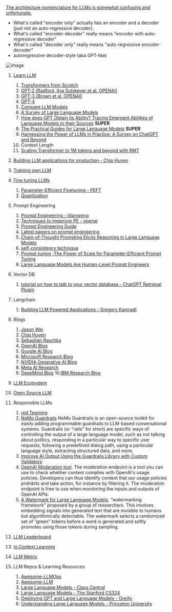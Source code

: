 [The architecture nomenclature for LLMs is somewhat confusing and unfortunate.](https://www.linkedin.com/posts/yann-lecun_a-survey-of-llms-with-a-practical-guide-and-activity-7057527966540386304-M4_2?utm_source=share&utm_medium=member_desktop)
- What's called "encoder only" actually has an encoder and a decoder (just not an auto-regressive decoder).
- What's called "encoder-decoder" really means "encoder with auto-regressive decoder"
- What's called "decoder only" really means "auto-regressive encoder-decoder"
- autoregressive decoder-style (aka GPT-like)

![image](https://github.com/harirajeev/learn_LLMS/assets/13446418/07c93d37-5ee2-4d4f-8a49-16295d426d7a)

1.  [Learn LLM](https://github.com/harirajeev/learn_LLMS/blob/main/Learn%20LLM.md)
    1. [Transformers from Scratch](https://e2eml.school/transformers.html#resources)
    2. [GPT-2 (Radford, Ilya Sutskever et al. OPENAI)](https://d4mucfpksywv.cloudfront.net/better-language-models/language_models_are_unsupervised_multitask_learners.pdf)
    3. [GPT-3 (Brown et al. OPENAI)](https://arxiv.org/pdf/2005.14165.pdf)
    4. [GPT-4](https://aman.ai/primers/ai/GPT-4/)
    5. [Compare LLM Models](https://lightning.ai/pages/community/community-discussions/the-ultimate-battle-of-language-models-lit-llama-vs-gpt3.5-vs-bloom-vs/)
    6. [A Survey of Large Language Models](https://arxiv.org/pdf/2303.18223.pdf)
    7. [How does GPT Obtain its Ability? Tracing Emergent Abilities of Language Models to their Sources](https://yaofu.notion.site/How-does-GPT-Obtain-its-Ability-Tracing-Emergent-Abilities-of-Language-Models-to-their-Sources-b9a57ac0fcf74f30a1ab9e3e36fa1dc1)  <b>SUPER</b>
    8. [The Practical Guides for Large Language Models](https://github.com/Mooler0410/LLMsPracticalGuide) <b>SUPER</b>
    9. [Harnessing the Power of LLMs in Practice: A Survey on ChatGPT and Beyond](https://arxiv.org/pdf/2304.13712.pdf)
    10. Context Length
       1. [Scaling Transformer to 1M tokens and beyond with RMT](https://arxiv.org/pdf/2304.11062.pdf) 
2.  [Building LLM applications for production - Chip Huyen](https://huyenchip.com/2023/04/11/llm-engineering.html)
3.  [Training own LLM](https://blog.replit.com/llm-training)
4.  [Fine tuning LLMs](https://magazine.sebastianraschka.com/p/finetuning-large-language-models)
    1. [Parameter-Efficient Finetuning - PEFT](https://github.com/harirajeev/learn_LLMS/blob/main/PEFT.md)           
    2. [Quantization](https://github.com/harirajeev/learn_LLMS/blob/main/Quantization.md)
5.  Prompt Engineering
    1. [Prompt Engineering - lilianweng](https://lilianweng.github.io/posts/2023-03-15-prompt-engineering/)
    2. [Techniques to impprove PE - openai](https://github.com/openai/openai-cookbook/blob/main/techniques_to_improve_reliability.md#how-to-improve-reliability-on-complex-tasks)
    3. [Prompt Engineering Guide](https://www.promptingguide.ai/introduction)
    4. [Latest papers on prompt engineering](https://www.promptingguide.ai/papers)
    5. [Chain-of-Thought Prompting Elicits Reasoning in Large Language Models](https://arxiv.org/abs/2201.11903)
    6. [self-consistency technique](https://arxiv.org/abs/2203.11171)
    7. [Prompt tuning -The Power of Scale for Parameter-Efficient Prompt Tuning](https://arxiv.org/abs/2104.08691)
    8. [Large Language Models Are Human-Level Prompt Engineers](https://arxiv.org/abs/2211.01910)
6.  Vector DB
    1. [tutorial on how to talk to your vector database.- ChatGPT Retrieval Plugin](https://github.com/openai/chatgpt-retrieval-plugin)
7.  Langchain
    1. [Building LLM Powered Applications - Gregory Kamradt](https://www.youtube.com/playlist?list=PLqZXAkvF1bPNQER9mLmDbntNfSpzdDIU5)
8.  Blogs
    1. [Jason Wei](https://www.jasonwei.net/)
    2. [Chip Huyen](https://huyenchip.com/blog/)
    3. [Sebastian Raschka ](https://sebastianraschka.com/blog/index.html)
    4. [OpenAI Blog](https://openai.com/blog/)
    5. [Google AI Blog](https://ai.googleblog.com/)
    6. [Microsoft Research Blog](https://lnkd.in/g2SRv3Nv)
    7. [NVIDIA Generative AI Blog](https://lnkd.in/gD2ExmPa)
    8. [Meta AI Research](https://lnkd.in/g93iGDyA)
    9. [DeepMind Blog](https://deepmind.com/blog)
    10.[IBM Research Blog](https://lnkd.in/g4wXsu4u)
9.  [LLM Ecosystem](https://github.com/harirajeev/learn_LLMS/blob/main/LLM_Ecosystem.md)
    
10. [Open Source LLM](https://github.com/harirajeev/learn_LLMS/blob/main/OpenSourceLLM.md)

11. Responsible LLMs
    1. [red Teaming](https://huggingface.co/blog/red-teaming)
    2. [NeMo Guardrails](https://github.com/NVIDIA/NeMo-Guardrails)
           NeMo Guardrails is an open-source toolkit for easily adding programmable guardrails to LLM-based conversational systems. Guardrails (or "rails" for short) are specific ways of controlling the output of a large language model, such as not talking about politics, responding in a particular way to specific user requests, following a predefined dialog path, using a particular language style, extracting structured data, and more.
    3. [Improve AI Output Using the Guardrails Library with Custom Validators](https://www.mikulskibartosz.name/guardrails-ai-advanced-validators/)    
    4. [OpenAI Moderation tool](https://platform.openai.com/docs/guides/moderation/overview).
       The moderation endpoint is a tool you can use to check whether content complies with OpenAI's usage policies. Developers can thus identify content that our usage policies prohibits and take action, for instance by filtering it. The moderation endpoint is free to use when monitoring the inputs and outputs of OpenAI APIs.
    4. [A Watermark for Large Language Models](https://arxiv.org/abs/2301.10226). “watermarking framework” proposed by a group of researchers. This involves embedding signals into generated text that are invisible to humans but algorithmically detectable. The watermark selects a randomized set of “green” tokens before a word is generated and softly promotes using those tokens during sampling.
       
12. [LLM Leaderboard](https://huggingface.co/spaces/HuggingFaceH4/open_llm_leaderboard)    

13. [In Context Learning](https://github.com/harirajeev/learn_LLMS/blob/main/InContextLearning.md)
14. [LLM Metric](https://github.com/ray-project/llm-numbers)
15. LLM Repos & Learning Resources
    1. [Awesome-LLMOps](https://github.com/tensorchord/Awesome-LLMOps) 
    2. [Awesome-LLM](https://github.com/Hannibal046/Awesome-LLM)
    3. [Large Language Models - Class Central](https://lnkd.in/exVh6g-K)
    4. [Large Language Models - The Stanford CS324](https://lnkd.in/eJKfDTHK)
    5. [Deploying GPT and Large Language Models - Oreilly](https://lnkd.in/eDDivjB6)
    6. [Understanding Large Language Models - Princeton University](https://lnkd.in/eE44cmza)
    

